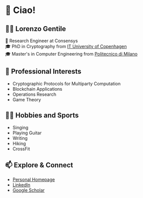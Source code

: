 # 👋 Ciao!

## 👨‍💻 Lorenzo Gentile
🔐 Research Engineer at Consensys  
🎓 PhD in Cryptography from [IT University of Copenhagen](https://www.itu.dk)  
🎓 Master's in Computer Engineering from [Politecnico di Milano](https://www.polimi.it)

## 🌟 Professional Interests
- Cryptographic Protocols for Multiparty Computation
- Blockchain Applications
- Operations Research
- Game Theory

## 🏃‍♂️ Hobbies and Sports
- Singing
- Playing Guitar
- Writing
- Hiking
- CrossFit

## 📫 Explore & Connect
- [Personal Homepage](https://lorenzogentile404.github.io/)
- [LinkedIn](https://www.linkedin.com/in/lorenzogentile404/)
- [Google Scholar](https://scholar.google.com/citations?user=YBFTYGQAAAAJ)
